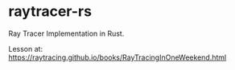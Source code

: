 # raytracer-rs
Ray Tracer Implementation in Rust.

Lesson at: https://raytracing.github.io/books/RayTracingInOneWeekend.html
